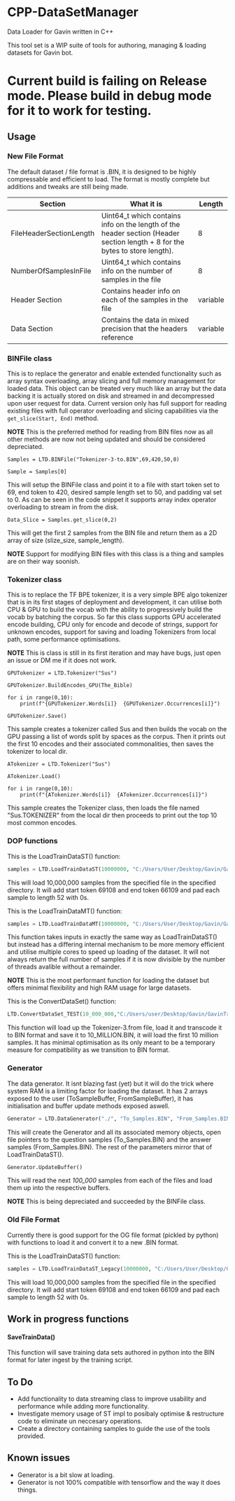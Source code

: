 # CPP-DataSetManager
Data Loader for Gavin written in C++

This tool set is a WIP suite of tools for authoring, managing & loading datasets for Gavin bot.

# Current build is failing on Release mode. Please build in debug mode for it to work for testing.

## Usage

### New File Format
The default dataset / file format is .BIN, it is designed to be highly compressable and efficient to load. The format is mostly complete but additions and tweaks are still being made.

|Section|What it is|Length|
|------|------|-----------|
|FileHeaderSectionLength|Uint64_t which contains info on the length of the header section (Header section length + 8 for the bytes to store length).| 8 |
|NumberOfSamplesInFile|Uint64_t which contains info on the number of samples in the file| 8 |
|Header Section| Contains header info on each of the samples in the file| variable |
|Data Section| Contains the data in mixed precision that the headers reference| variable |

### BINFile class
This is to replace the generator and enable extended functionality such as array syntax overloading, array slicing and full memory management for loaded data. This object can be treated very much like an array but the data backing it is actually stored on disk and streamed in and decompressed upon user request for data. Current version only has full support for reading existing files with full operator overloading and slicing capabilities via the `get_slice(Start, End)` method.

**NOTE** This is the preferred method for reading from BIN files now as all other methods are now not being updated and should be considered depreciated.

```
Samples = LTD.BINFile("Tokenizer-3-to.BIN",69,420,50,0)

Sample = Samples[0]
```
This will setup the BINFile class and point it to a file with start token set to 69, end token to 420, desired sample length set to 50, and padding val set to 0. As can be seen in the code snippet it supports array index operator overloading to stream in from the disk.

```
Data_Slice = Samples.get_slice(0,2)
```
This will get the first 2 samples from the BIN file and return them as a 2D array of size (slize_size, sample_length).


**NOTE** Support for modifying BIN files with this class is a thing and samples are on their way soonish.

### Tokenizer class
This is to replace the TF BPE tokenizer, it is a very simple BPE algo tokenizer that is in its first stages of deployment and development, it can utilise both CPU & GPU to build the vocab with the ability to progressively build the vocab by batching the corpus.
So far this class supports GPU accelerated encode building, CPU only for encode and decode of strings, support for unknown encodes, support for saving and loading Tokenizers from local path, some performance optimisations.

**NOTE** This is class is still in its first iteration and may have bugs, just open an issue or DM me if it does not work.

```
GPUTokenizer = LTD.Tokenizer("Sus")

GPUTokenizer.BuildEncodes_GPU(The_Bible)

for i in range(0,10):
	print(f"{GPUTokenizer.Words[i]}  {GPUTokenizer.Occurrences[i]}")

GPUTokenizer.Save()
```
This sample creates a tokenizer called Sus and then builds the vocab on the GPU passing a list of words split by spaces as the corpus. Then it prints out the first 10 encodes and their associated commonalities, then saves the tokenizer to local dir.


```
ATokenizer = LTD.Tokenizer("Sus")

ATokenizer.Load()

for i in range(0,10):
	print(f"{ATokenizer.Words[i]}  {ATokenizer.Occurrences[i]}")
```
This sample creates the Tokenizer class, then loads the file named "Sus.TOKENIZER" from the local dir then proceeds to print out the top 10 most common encodes.

### DOP functions
This is the LoadTrainDataST() function:
```python
samples = LTD.LoadTrainDataST(10000000, "C:/Users/User/Desktop/Gavin/GavinTraining/", "Tokenizer-3.to.BIN", 69108,66109, 52, 0)
```
This will load 10,000,000 samples from the specified file in the specified directory. It will add start token 69108 and end token 66109 and pad each sample to length 52 with 0s.

This is the LoadTrainDataMT() function:
```python
samples = LTD.LoadTrainDataMT(10000000, "C:/Users/User/Desktop/Gavin/GavinTraining/", "Tokenizer-3.to.BIN", 69108,66109, 52, 0)
```
This function takes inputs in exactly the same way as LoadTrainDataST() but instead has a differing internal mechanism to be more memory efficient and utilise multiple cores to speed up loading of the dataset. It will not always return the full number of samples if it is now divisible by the number of threads avalible without a remainder. 

**NOTE** This is the most performant function for loading the dataset but offers minimal flexibility and high RAM usage for large datasets.

This is the ConvertDataSet() function:
```python
LTD.ConvertDataSet_TEST(10_000_000,"C:/Users/user/Desktop/Gavin/GavinTraining/Tokenizer-3.from", "./10_MILLION.BIN")
```
This function will load up the Tokenizer-3.from file, load it and transcode it to BIN format and save it to 10_MILLION.BIN, it will load the first 10 million samples.
It has minimal optimisation as its only meant to be a temporary measure for compatibility as we transition to BIN format.

### Generator
The data generator. It isnt blazing fast (yet) but it will do the trick where system RAM is a limiting factor for loading the dataset. It has 2 arrays exposed to the user (ToSampleBuffer, FromSampleBuffer), it has initialisation and buffer update methods exposed aswell.

```python
Generator = LTD.DataGenerator("./", "To_Samples.BIN", "From_Samples.BIN", 100_000, 69108, 66109, 52, 0)
```
This will create the Generator and all its associated memory objects, open file pointers to the question samples (To_Samples.BIN) and the answer samples (From_Samples.BIN). The rest of the parameters mirror that of LoadTrainDataST().

```python
Generator.UpdateBuffer()
```
This will read the next *100_000* samples from each of the files and load them up into the respective buffers.

**NOTE** This is being depreciated and succeeded by the BINFile class.

### Old File Format
Currently there is good support for the OG file format (pickled by python) with functions to load it and convert it to a new .BIN format.

This is the LoadTrainDataST() function:
```python
samples = LTD.LoadTrainDataST_Legacy(10000000, "C:/Users/User/Desktop/Gavin/GavinTraining/", "Tokenizer-3.to", 69108,66109, 52, 0)
```
This will load 10,000,000 samples from the specified file in the specified directory. It will add start token 69108 and end token 66109 and pad each sample to length 52 with 0s.

## Work in progress functions
#### SaveTrainData()
This function will save training data sets authored in python into the BIN format for later ingest by the training script.

## To Do
* Add functionality to data streaming class to improve usability and performance while adding more functionality.
* Investigate memory usage of ST impl to posibaly optimise & restructure code to eliminate un neccesary operations.
* Create a directory containing samples to guide the use of the tools provided.

## Known issues
- Generator is a bit slow at loading.
- Generator is not 100% compatible with tensorflow and the way it does things.
